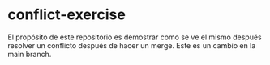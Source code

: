 # conflict-exercise
El propósito de este repositorio es demostrar como se ve el mismo después resolver un conflicto después de hacer un merge.
Este es un cambio en la main branch.
